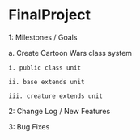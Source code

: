 FinalProject
================

1: Milestones / Goals
  
  a. Create Cartoon Wars class system
    
    i. public class unit
    
    ii. base extends unit
    
    iii. creature extends unit
      


2: Change Log / New Features

3: Bug Fixes

